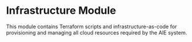 # Infrastructure Module

This module contains Terraform scripts and infrastructure-as-code for provisioning and managing all cloud resources required by the AIE system.